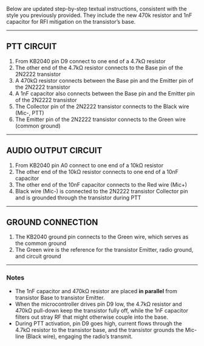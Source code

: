 Below are updated step-by-step textual instructions, consistent with the style you previously provided. They include the new 470k resistor and 1nF capacitor for RFI mitigation on the transistor’s base. 

---

## PTT CIRCUIT
1. From KB2040 pin D9 connect to one end of a 4.7kΩ resistor  
2. The other end of the 4.7kΩ resistor connects to the Base pin of the 2N2222 transistor  
3. A 470kΩ resistor connects between the Base pin and the Emitter pin of the 2N2222 transistor  
4. A 1nF capacitor also connects between the Base pin and the Emitter pin of the 2N2222 transistor  
5. The Collector pin of the 2N2222 transistor connects to the Black wire (Mic-, PTT)  
6. The Emitter pin of the 2N2222 transistor connects to the Green wire (common ground)

---

## AUDIO OUTPUT CIRCUIT
1. From KB2040 pin A0 connect to one end of a 10kΩ resistor  
2. The other end of the 10kΩ resistor connects to one end of a 10nF capacitor  
3. The other end of the 10nF capacitor connects to the Red wire (Mic+)  
4. Black wire (Mic-) is connected to the 2N2222 transistor Collector pin and is grounded through the transistor during PTT

---

## GROUND CONNECTION
1. The KB2040 ground pin connects to the Green wire, which serves as the common ground  
2. The Green wire is the reference for the transistor Emitter, radio ground, and circuit ground  

---

### Notes
- The 1nF capacitor and 470kΩ resistor are placed **in parallel** from transistor Base to transistor Emitter.  
- When the microcontroller drives pin D9 low, the 4.7kΩ resistor and 470kΩ pull-down keep the transistor fully off, while the 1nF capacitor filters out stray RF that might otherwise couple into the base.  
- During PTT activation, pin D9 goes high, current flows through the 4.7kΩ resistor to the transistor base, and the transistor grounds the Mic- line (Black wire), engaging the radio’s transmit.